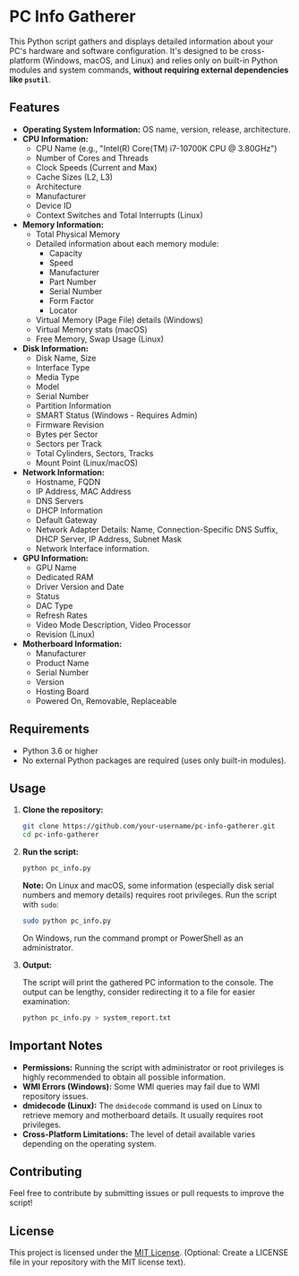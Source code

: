 # PC Info Gatherer

This Python script gathers and displays detailed information about your PC's hardware and software configuration. It's designed to be cross-platform (Windows, macOS, and Linux) and relies only on built-in Python modules and system commands, **without requiring external dependencies like `psutil`**.

## Features

*   **Operating System Information:**  OS name, version, release, architecture.
*   **CPU Information:**
    *   CPU Name (e.g., "Intel(R) Core(TM) i7-10700K CPU @ 3.80GHz")
    *   Number of Cores and Threads
    *   Clock Speeds (Current and Max)
    *   Cache Sizes (L2, L3)
    *   Architecture
    *   Manufacturer
    *   Device ID
    *   Context Switches and Total Interrupts (Linux)
*   **Memory Information:**
    *   Total Physical Memory
    *   Detailed information about each memory module:
        *   Capacity
        *   Speed
        *   Manufacturer
        *   Part Number
        *   Serial Number
        *   Form Factor
        *   Locator
    *   Virtual Memory (Page File) details (Windows)
    *   Virtual Memory stats (macOS)
    *   Free Memory, Swap Usage (Linux)
*   **Disk Information:**
    *   Disk Name, Size
    *   Interface Type
    *   Media Type
    *   Model
    *   Serial Number
    *   Partition Information
    *   SMART Status (Windows - Requires Admin)
    *   Firmware Revision
    *   Bytes per Sector
    *   Sectors per Track
    *   Total Cylinders, Sectors, Tracks
    *   Mount Point (Linux/macOS)
*   **Network Information:**
    *   Hostname, FQDN
    *   IP Address, MAC Address
    *   DNS Servers
    *   DHCP Information
    *   Default Gateway
    *   Network Adapter Details: Name, Connection-Specific DNS Suffix, DHCP Server, IP Address, Subnet Mask
    *   Network Interface information.
*   **GPU Information:**
    *   GPU Name
    *   Dedicated RAM
    *   Driver Version and Date
    *   Status
    *   DAC Type
    *   Refresh Rates
    *   Video Mode Description, Video Processor
    *   Revision (Linux)
*   **Motherboard Information:**
    *   Manufacturer
    *   Product Name
    *   Serial Number
    *   Version
    *   Hosting Board
    *   Powered On, Removable, Replaceable

## Requirements

*   Python 3.6 or higher
*   No external Python packages are required (uses only built-in modules).

## Usage

1.  **Clone the repository:**

    ```bash
    git clone https://github.com/your-username/pc-info-gatherer.git
    cd pc-info-gatherer
    ```

2.  **Run the script:**

    ```bash
    python pc_info.py
    ```

    **Note:**  On Linux and macOS, some information (especially disk serial numbers and memory details) requires root privileges.  Run the script with `sudo`:

    ```bash
    sudo python pc_info.py
    ```

    On Windows, run the command prompt or PowerShell as an administrator.

3.  **Output:**

    The script will print the gathered PC information to the console. The output can be lengthy, consider redirecting it to a file for easier examination:

    ```bash
    python pc_info.py > system_report.txt
    ```

## Important Notes

*   **Permissions:** Running the script with administrator or root privileges is highly recommended to obtain all possible information.
*   **WMI Errors (Windows):** Some WMI queries may fail due to WMI repository issues.
*   **dmidecode (Linux):** The `dmidecode` command is used on Linux to retrieve memory and motherboard details. It usually requires root privileges.
*   **Cross-Platform Limitations:**  The level of detail available varies depending on the operating system.

## Contributing

Feel free to contribute by submitting issues or pull requests to improve the script!

## License

This project is licensed under the [MIT License](LICENSE).  (Optional:  Create a LICENSE file in your repository with the MIT license text).
